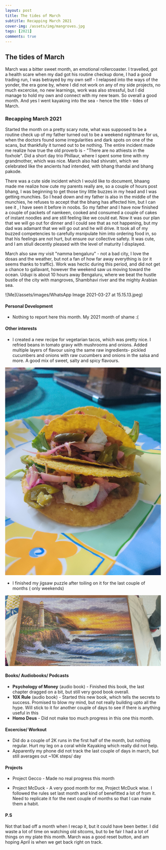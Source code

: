 ```yaml
---
layout: post
title: The tides of March
subtitle: Recapping March 2021
cover-img: /assets/img/mangroves.jpg
tags: [2021]
comments: true
---
```

## The tides of March

March was a bitter sweet month, an emotional rollercoaster. I travelled, got a health scare when my dad got his routine checkup done, I had a good trading run, I was betrayed by my own self - I relapsed into the ways of the yonder, the era gone by, where I did not work on any of my side projects, no much excercise, no new learnings, work was also stressful, but I did manage to hold my own and connect with my new team. So overall a good month. And yes I went kayaking into the sea - hence the title - tides of March. 

### Recapping March 2021

Started the month on a pretty scary note, what was supposed to be a routine check up of my father turned out to be a weekend nightmare for us, when the doctors found some irregularities and dark spots on one of the scans, but thankfully it turned out to be nothing. The entire incident made me realize how true the old proverb is - "There are no athiests in the foxhole". Did a short day trio Phillaur, where I spent some time with my grandmother, which was nice. March also had shivratri, which we celebrated like the ancients had intended, with bhang thandai and bhang pakode. 

There was a cute side incident which I would like to document, bhaang made me realize how cute my parents really are, so a couple of hours post bhang, I was beginning to get those tiny little buzzes in my head and I was getting munchies. So I head down and my father is also in the middle of the munchies, he refuses to accept that the bhang has affected him, but I can see it , I have seen it before in noobs. So my father and I have now finished a couple of packets of namkeen, cooked and consumed a couple of cakes of instant noodles and are still feeling like we could eat. Now it was our plan that we will go out for dinner and  I could see that as not happening, but my dad was adamant that we will go out and he will drive. It took all of my buzzed competencies to carefully msnipulate him into ordering food in, so that his feelings are not hurt, but ensure our collective safety. It was cute, and I am stiull decently pleased with the level of maturity I displayed.

March also saw my visit "namma bengaluru" - not a bad city, I love the dosas and the weather, but not a fan of how far away everything is (or it seems thanks to traffic). Work was hectic during this period, and did not get a chance to gallavant, however the weekend saw us moving toward the ocean. Udupi is about 10 hours away Bengaluru, where we beat the hustle bustle of the city with mangroves, Shambhavi river and the mighty Arabian sea.

![Me](/assets/images/WhatsApp Image 2021-03-27 at 15.15.13.jpeg)


#### Personal Development
* Nothing to report here this month. My 2021 month of shame :( 

#### Other interests
* I created a new recipe for vegetarian tacos, which was pretty nice. I refried beans in tomato gravy with mushrooms and onions. Added multiple layers of flavour using the same raw ingredients- pickled cucumbers and onions with raw cucumbers and onions in the salsa and more. A good mix of sweet, salty and spicy flavours.

![Yummy Tacos](https://github.com/drawlia/Journal/blob/master/assets/img/tacos.jpg?raw=true)

* I finished my jigsaw puzzle after toiling on it for the last couple of months ( only weekends)

![1000 piece monster](/assets/img/jigsaw.jpg)


#### Books/ Audiobooks/ Podcasts
* **Psychology of Money** (audio book) - Finished this book, the last chapter dragged on a bit, but still very good book overall.
* **10X Rule** (audio book) - Started this new book, which tells the secrets to success. Promised to blow my mind, but not really building upto all the hype. Will stick to it for another couple of days to see if there is anything useful in this
* **Homo Deus** - Did not make too much progress in this one this month.

#### Excercise/ Workout

* Did do a couple of 2K runs in the first half of the month, but nothing regular. Hurt my leg on a coral while Kayaking which really did not help.
* Apparently my phone did not track the last couple of days in march, but still averages out ~10K steps/ day

#### Projects

* Project Gecco - Made no real progress this month

* Project McDuck - A very good month for me, Project McDuck wise. I followed the rules set last month and kind of benefitted a lot of from it. Need to replicate it for the next couple of months so that I can make them a habit.


#### P.S

Not that bad off a month when I recap it, but it could have been better. I did waste a lot of time on watching old sitcoms, but to be fair I had a lot of things on my plate this month. March was a good reset button, and am hoping April is when we get back right on track.
